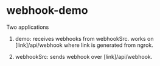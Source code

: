 # webhook-demo
Two applications

1. demo: receives webhooks from webhookSrc. works on [link]/api/webhook where link is generated from ngrok.

2. webhookSrc: sends webhook over [link]/api/webhook. 
